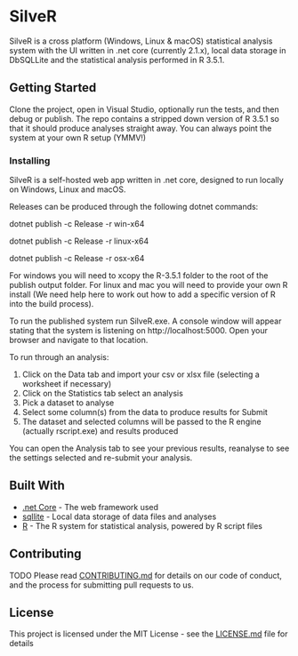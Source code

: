 # SilveR

SilveR is a cross platform (Windows, Linux & macOS) statistical analysis system with the UI written in .net core (currently 2.1.x), local data storage in DbSQLLite and the statistical analysis performed in R 3.5.1.

## Getting Started

Clone the project, open in Visual Studio, optionally run the tests, and then debug or publish. The repo contains a stripped down version of R 3.5.1 so that it should produce analyses straight away. You can always point the system at your own R setup (YMMV!)

### Installing

SilveR is a self-hosted web app written in .net core, designed to run locally on Windows, Linux and macOS.

Releases can be produced through the following dotnet commands:

dotnet publish -c Release -r win-x64

dotnet publish -c Release -r linux-x64

dotnet publish -c Release -r osx-x64 

For windows you will need to xcopy the R-3.5.1 folder to the root of the publish output folder. For linux and mac you will need to provide your own R install (We need help here to work out how to add a specific version of R into the build process).

To run the published system run SilveR.exe. A console window will appear stating that the system is listening on http://localhost:5000. Open your browser and navigate to that location.

To run through an analysis:
1) Click on the Data tab and import your csv or xlsx file (selecting a worksheet if necessary)
2) Click on the Statistics tab select an analysis
3) Pick a dataset to analyse
4) Select some column(s) from the data to produce results for Submit
5) The dataset and selected columns will be passed to the R engine (actually rscript.exe) and results produced

You can open the Analysis tab to see your previous results, reanalyse to see the settings selected and re-submit your analysis.


## Built With

* [.net Core](https://dotnet.microsoft.com/download) - The web framework used
* [sqllite](https://www.nuget.org/packages/Microsoft.Data.Sqlite.Core/) - Local data storage of data files and analyses
* [R](https://www.r-project.org/) - The R system for statistical analysis, powered by R script files

## Contributing

TODO 
Please read [CONTRIBUTING.md](https://gist.github.com/PurpleBooth/b24679402957c63ec426) for details on our code of conduct, and the process for submitting pull requests to us.

## License

This project is licensed under the MIT License - see the [LICENSE.md](LICENSE.md) file for details

